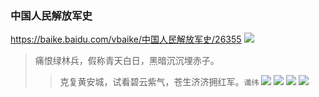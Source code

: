 ### 中国人民解放军史
https://baike.baidu.com/vbaike/中国人民解放军史/26355
![](https://gss1.bdstatic.com/-vo3dSag_xI4khGkpoWK1HF6hhy/baike/crop%3D0%2C5220%2C730%2C1000/sign=765f59c6f2039245b5fabb4fbaa488f7/d439b6003af33a875cc1af11c85c10385343b509.jpg)
>痛恨绿林兵，假称青天白日，黑暗沉沉埋赤子。
>>克复黄安城，试看碧云紫气，苍生济济拥红军。`谶纬`
![](https://gss1.bdstatic.com/-vo3dSag_xI4khGkpoWK1HF6hhy/baike/crop%3D0%2C9220%2C730%2C1000/sign=765f59c6f2039245b5fabb4fbaa488fb/d439b6003af33a875cc1af11c85c10385343b509.jpg)
![](https://gss1.bdstatic.com/-vo3dSag_xI4khGkpoWK1HF6hhy/baike/crop%3D0%2C24220%2C730%2C1000/sign=fe6a61d6a564034f1b82984692f35503/d439b6003af33a875cc1af11c85c10385343b509.jpg)
![](https://gss1.bdstatic.com/-vo3dSag_xI4khGkpoWK1HF6hhy/baike/crop%3D0%2C25220%2C730%2C1000/sign=4e7c315f0d4f78f09444c0b344012667/d439b6003af33a875cc1af11c85c10385343b509.jpg)
![](https://gss1.bdstatic.com/-vo3dSag_xI4khGkpoWK1HF6hhy/baike/crop%3D0%2C26220%2C730%2C1000/sign=1ef5997476f0f736ccb1164137659f2b/d439b6003af33a875cc1af11c85c10385343b509.jpg)